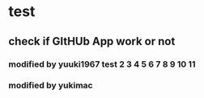 # test
## check if GItHUb App work or not
### modified by yuuki1967 test 2 3 4 5 6 7 8 9 10 11
  
### modified by yukimac
